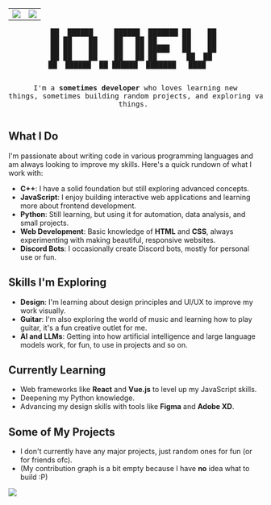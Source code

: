 <p align="center">
<table>
  <tr>
    <td align="center" style="padding=0;width=50%;">
      <img src="https://github-readme-stats.vercel.app/api/?username=IoDevl&title_color=4F8CC9&text_color=9f9f9f&show_icons=true&bg_color=00000000&hide_border=true&icon_color=4F8CC9&hide_title=true&count_private=true" />
    </td>
    <td align="center" style="padding=0;width=50%;">
      <img src="https://github-readme-stats.vercel.app/api/top-langs/?username=IoDevl&title_color=4F8CC9&text_color=9f9f9f&layout=compact&show_icons=true&bg_color=00000000&hide_border=true&icon_color=00000000&count_private=true" />
    </td>
  </tr>
</table>
</p>

<div align="center">
<pre>
██  ██████     ██████  ███████ ██    ██ 
██ ██    ██    ██   ██ ██      ██    ██ 
██ ██    ██    ██   ██ █████   ██    ██ 
██ ██    ██    ██   ██ ██       ██  ██  
██  ██████  ██ ██████  ███████   ████    

I'm a **sometimes developer** who loves learning new things, sometimes building random projects, and exploring various things.
</pre>

<div align="left">

## What I Do

I'm passionate about writing code in various programming languages and am always looking to improve my skills. Here's a quick rundown of what I work with:

- **C++**: I have a solid foundation but still exploring advanced concepts.
- **JavaScript**: I enjoy building interactive web applications and learning more about frontend development.
- **Python**: Still learning, but using it for automation, data analysis, and small projects.
- **Web Development**: Basic knowledge of **HTML** and **CSS**, always experimenting with making beautiful, responsive websites.
- **Discord Bots**: I occasionally create Discord bots, mostly for personal use or fun.

## Skills I'm Exploring

- **Design**: I'm learning about design principles and UI/UX to improve my work visually.
- **Guitar**: I'm also exploring the world of music and learning how to play guitar, it's a fun creative outlet for me.
- **AI and LLMs**: Getting into how artificial intelligence and large language models work, for fun, to use in projects and so on.

## Currently Learning

- Web frameworks like **React** and **Vue.js** to level up my JavaScript skills.
- Deepening my Python knowledge.
- Advancing my design skills with tools like **Figma** and **Adobe XD**.

## Some of My Projects

- I don't currently have any major projects, just random ones for fun (or for friends ofc).
- (My contribution graph is a bit empty because I have **no** idea what to build :P)

<p>
  <img src="https://github-readme-activity-graph.vercel.app/graph?username=IoDevl&theme=github-compact">
</p>
